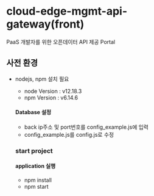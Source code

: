 # cloud-edge-mgmt-api-gateway(front)

PaaS 개발자를 위한 오픈데이터 API 제공 Portal

## 사전 환경

* nodejs, npm 설치 필요

  * node Version : v12.18.3
  * npm Version : v6.14.6
  
  #### Database 설정 
    * back ip주소 및 port번호를 config_example.js에 입력
    * config_example.js를 config.js로 수정

  ### start project 
        
  #### application 실행 
    * npm install
    * npm start